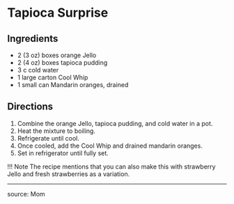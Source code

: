 # Tapioca Surprise

## Ingredients

- 2 (3 oz) boxes orange Jello
- 2 (4 oz) boxes tapioca pudding
- 3 c cold water
- 1 large carton Cool Whip
- 1 small can Mandarin oranges, drained

## Directions

1. Combine the orange Jello, tapioca pudding, and cold water in a pot.
2. Heat the mixture to boiling.
3. Refrigerate until cool.
4. Once cooled, add the Cool Whip and drained mandarin oranges.
5. Set in refrigerator until fully set.

!!! Note
    The recipe mentions that you can also make this with strawberry Jello and fresh strawberries as a variation.

---

source: Mom

